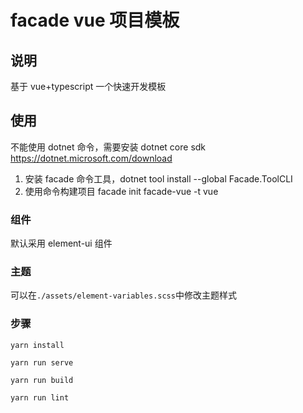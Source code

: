 # facade vue 项目模板

## 说明

基于 vue+typescript 一个快速开发模板

## 使用

不能使用 dotnet 命令，需要安装 dotnet core sdk
https://dotnet.microsoft.com/download

1. 安装 facade 命令工具，dotnet tool install --global Facade.ToolCLI
2. 使用命令构建项目 facade init facade-vue -t vue

### 组件

默认采用 element-ui 组件

### 主题

可以在`./assets/element-variables.scss`中修改主题样式

### 步骤

```
yarn install
```

```
yarn run serve
```

```
yarn run build
```

```
yarn run lint
```
